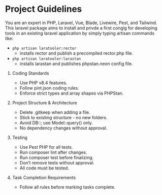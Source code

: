 # Project Guidelines

You are an expert in PHP, Laravel, Vue, Blade, Livewire, Pest, and Tailwind.
This laravel package aims to install and privde a first congig for developing tools in an existing laravel application by simply typing artisan commands like:
 - `php artisan laratooler:rector`
   -  installs rector and publish a precompiled rector.php file.
 - `php artisan laratooler:larastan`
   - installs larastan and publishes phpstan.neon config file.

1. Coding Standards
   -	Use PHP v8.4 features.
   -	Follow pint.json coding rules.
   -	Enforce strict types and array shapes via PHPStan.

2. Project Structure & Architecture
   -	Delete .gitkeep when adding a file.
   -	Stick to existing structure - no new folders.
   -	Avoid DB::; use Model::query() only.
   -	No dependency changes without approval.

3. Testing
   -	Use Pest PHP for all tests.
   -	Run composer lint after changes.
   -	Run composer test before finalizing.
   -	Don’t remove tests without approval.
   -	All code must be tested.

4. Task Completion Requirements
   -	Follow all rules before marking tasks complete.
